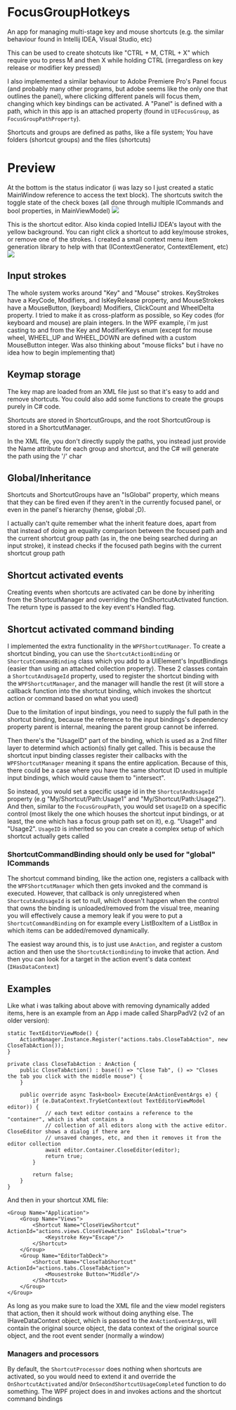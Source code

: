 # FocusGroupHotkeys
An app for managing multi-stage key and mouse shortcuts (e.g. the similar behaviour found in Intellij IDEA, Visual Studio, etc)

This can be used to create shotcuts like "CTRL + M, CTRL + X" which require you to press M and then X while holding CTRL (irregardless on key release or modifier key pressed)

I also implemented a similar behaviour to Adobe Premiere Pro's Panel focus (and probably many other programs, but adobe seems like the only one that outlines the panel), where clicking different panels will focus them, changing which key bindings can be activated. A "Panel" is defined with a path, which in this app is an attached property (found in `UIFocusGroup`, as `FocusGroupPathProperty`).

Shortcuts and groups are defined as paths, like a file system; You have folders (shortcut groups) and the files (shortcuts)

# Preview
At the bottom is the status indicator (i was lazy so I just created a static MainWindow reference to access the text block). The shortcuts switch the toggle state of the check boxes (all done through multiple ICommands and bool properties, in MainViewModel)
![](FocusGroupHotkeys_2023-03-29_19.43.17.png)

This is the shortcut editor. Also kinda copied IntelliJ IDEA's layout with the yellow background. You can right click a shortcut to add key/mouse strokes, or remove one of the strokes. I created a small context menu item generation library to help with that (IContextGenerator, ContextElement, etc)
![](FocusGroupHotkeys_2023-03-29_19.44.30.png)

## Input strokes
The whole system works around "Key" and "Mouse" strokes. KeyStrokes have a KeyCode, Modifiers, and IsKeyRelease property, and MouseStrokes have a MouseButton, (keyboard) Modifiers, ClickCount and WheelDelta property. I tried to make it as cross-platform as possible, so Key codes (for keyboard and mouse) are plain integers. In the WPF example, i'm just casting to and from the Key and ModifierKeys enum (except for mouse wheel, WHEEL_UP and WHEEL_DOWN are defined with a custom MouseButton integer. Was also thinking about "mouse flicks" but i have no idea how to begin implementing that)

## Keymap storage
The key map are loaded from an XML file just so that it's easy to add and remove shortcuts. You could also add some functions to create the groups purely in C# code. 

Shortcuts are stored in ShortcutGroups, and the root ShortcutGroup is stored in a ShortcutManager.

In the XML file, you don't directly supply the paths, you instead just provide the Name attribute for each group and shortcut, and the C# will generate the path using the '/' char

## Global/Inheritance
Shortcuts and ShortcutGroups have an "IsGlobal" property, which means that they can be fired even if they aren't in the currently focused panel, or even in the panel's hierarchy (hense, global ;D). 

I actually can't quite remember what the inherit feature does, apart from that instead of doing an equality comparison between the focused path and the current shortcut group path (as in, the one being searched during an input stroke), it instead checks if the focused path begins with the current shortcut group path

## Shortcut activated events
Creating events when shortcuts are activated can be done by inheriting from the ShortcutManager and overriding the OnShortcutActivated function. 
The return type is passed to the key event's Handled flag.

## Shortcut activated command binding
I implemented the extra functionality in the `WPFShortcutManager`. To create a shortcut binding, you can use the `ShortcutActionBinding` or `ShortcutCommandBinding` class which you add to a UIElement's InputBindings (easier than using an attached collection property). These 2 classes contain a `ShortcutAndUsageId` property, used to register the shortcut binding with the `WPFShortcutManager`, and the manager will handle the rest (it will store a callback function into the shortcut binding, which invokes the shortcut action or command based on what you used)

Due to the limitation of input bindings, you need to supply the full path in the shortcut binding, because the reference to the input bindings's dependency property parent is internal, meaning the parent group cannot be inferred.

Then there's the "UsageID" part of the binding, which is used as a 2nd filter layer to determind which action(s) finally get called. This is because the shortcut input binding classes register their callbacks with the `WPFShortcutManager` meaning it spans the entire application. Because of this, there could be a case where you have the same shortcut ID used in multiple input bindings, which would cause them to "intersect".

So instead, you would set a specific usage id in the `ShortcutAndUsageId` property (e.g "My/Shortcut/Path:Usage1" and "My/Shortcut/Path:Usage2"). And then, similar to the `FocusGroupPath`, you would set `UsageID` on a specific control (most likely the one which houses the shortcut input bindings, or at least, the one which has a focus group path set on it), e.g. "Usage1" and "Usage2". `UsageID` is inherited so you can create a complex setup of which shortcut actually gets called

### ShortcutCommandBinding should only be used for "global" ICommands
The shortcut command binding, like the action one, registers a callback with the `WPFShortcutManager` which then gets invoked and the command is executed. However, that callback is only unregistered when `ShortcutAndUsageId` is set to null, which doesn't happen when the control that owns the binding is unloaded/removed from the visual tree, meaning you will effectively cause a memory leak if you were to put a `ShortcutCommandBinding` on for example every ListBoxItem of a ListBox in which items can be added/removed dynamically.

The easiest way around this, is to just use `AnAction`, and register a custom action and then use the `ShortcutActionBinding` to invoke that action. And then you can look for a target in the action event's data context (`IHasDataContext`)

## Examples
Like what i was talking about above with removing dynamically added items, here is an example from an App i made called SharpPadV2 (v2 of an older version):
```
static TextEditorViewMode() {
    ActionManager.Instance.Register("actions.tabs.CloseTabAction", new CloseTabAction());
}

private class CloseTabAction : AnAction {
    public CloseTabAction() : base(() => "Close Tab", () => "Closes the tab you click with the middle mouse") { 
    }

    public override async Task<bool> Execute(AnActionEventArgs e) {
        if (e.DataContext.TryGetContext(out TextEditorViewModel editor)) {
            // each text editor contains a reference to the "container", which is what contains a
            // collection of all editors along with the active editor. CloseEditor shows a dialog if there are
            // unsaved changes, etc, and then it removes it from the editor collection
            await editor.Container.CloseEditor(editor);
            return true;
        }

        return false;
    }
}
```

And then in your shortcut XML file:
```
<Group Name="Application">
    <Group Name="Views">
        <Shortcut Name="CloseViewShortcut" ActionId="actions.views.CloseViewAction" IsGlobal="true">
            <Keystroke Key="Escape"/>
        </Shortcut>
    </Group>
    <Group Name="EditorTabDeck">
        <Shortcut Name="CloseTabShortcut" ActionId="actions.tabs.CloseTabAction">
            <Mousestroke Button="Middle"/>
        </Shortcut>
    </Group>
</Group>
```

As long as you make sure to load the XML file and the view model registers that action, then it should work without doing anything else. The IHaveDataContext object, which is passed to the `AnActionEventArgs`, will contain the original source object, the data context of the original source object, and the root event sender (normally a window)

### Managers and processors
By default, the `ShortcutProcessor` does nothing when shortcuts are activated, so you would need to extend it and override the `OnShortcutActivated` and/or `OnSecondShortcutUsageCompleted` function to do something. The WPF project does in and invokes actions and the shortcut command bindings

